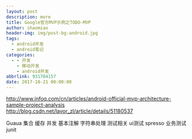```yaml
---
layout: post
description: more
title: Google官方MVP示例之TODO-MVP
author: shaomiao
header-img: img/post-bg-android.jpg
tags:
  - android开发
  - android笔记
categories:
  - - 开发
    - 移动开发
    - android开发
abbrlink: 931704157
date: 2017-10-21 00:00:00
---
```

http://www.infoq.com/cn/articles/android-official-mvp-architecture-sample-project-analysis
http://blog.csdn.net/lavor_zl/article/details/51180537

Guaua 集合 缓存 并发 基本注解 字符串处理 
测试相关 ui测试 spresso
业务测试 junit
